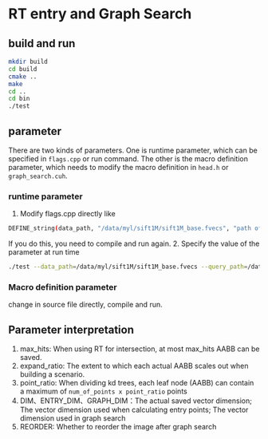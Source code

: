 # RT entry and Graph Search

## build and run

```bash
mkdir build
cd build
cmake ..
make
cd ..
cd bin
./test
```

## parameter
There are two kinds of parameters. One is runtime parameter, which can be specified in `flags.cpp` or run command. The other is the macro definition parameter, which needs to modify the macro definition in `head.h` or `graph_search.cuh`.

### runtime parameter
1. Modify flags.cpp directly like
```bash
DEFINE_string(data_path, "/data/myl/sift1M/sift1M_base.fvecs", "path of datasets");
```
If you do this, you need to compile and run again.
2. Specify the value of the parameter at run time
```bash
./test --data_path=/data/myl/sift1M/sift1M_base.fvecs --query_path=/data/myl/sift1M/sift1M_query.fvecs
```

### Macro definition parameter
change in source file directly, compile and run.

## Parameter interpretation
1. max_hits: When using RT for intersection, at most max_hits AABB can be saved.
2. expand_ratio: The extent to which each actual AABB scales out when building a scenario.
3. point_ratio: When dividing kd trees, each leaf node (AABB) can contain a maximum of `num_of_points x point_ratio` points
4. DIM、ENTRY_DIM、GRAPH_DIM：The actual saved vector dimension; The vector dimension used when calculating entry points; The vector dimension used in graph search
5. REORDER: Whether to reorder the image after graph search